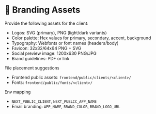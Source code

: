 # 🎨 Branding Assets

Provide the following assets for the client:

- Logos: SVG (primary), PNG (light/dark variants)
- Color palette: Hex values for primary, secondary, accent, background
- Typography: Webfonts or font names (headers/body)
- Favicon: 32x32/64x64 PNG + SVG
- Social preview image: 1200x630 PNG/JPG
- Brand guidelines: PDF or link

File placement suggestions
- Frontend public assets: `frontend/public/clients/<client>/`
- Fonts: `frontend/public/fonts/<client>/`

Env mapping
- `NEXT_PUBLIC_CLIENT`, `NEXT_PUBLIC_APP_NAME`
- Email branding: `APP_NAME`, `BRAND_COLOR`, `BRAND_LOGO_URL` 